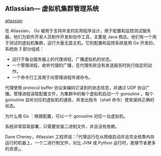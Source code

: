 ## Atlassian— 虚拟机集群管理系统

[atlassian](www.atlassian.com/)

在 Atlassian， Go 被用于支持并发的实用程序设计，用于配置和监控测试服务器。他们为软件开发人员制作开发和协作工具，主要是 Java 商店。他们有一个用于测试的虚拟机集群，运行大量无盘主机。它的配置和监控系统是用 Go 开发的，系统由 3 部分组成：

- 运行于每台服务器上的代理进程，广播虚拟机的状态。
- 一个管理进程，收听代理的广播，在代理失败没有发送报告时执行指定的动作。
- 一个命令行工具用于向管理进程传递命令。

代理使用 protocol buffer 协议来编码它读到的状态信息，并通过 UDP 协议广播。管理进程读取配置文件，为集群中的每个虚拟机启动一个 goroutine 。每个 goroutine 监听对应的虚拟机的通告，并发出指令（shell 命令）使其保持正确的状态。

为什么用 Go ：根据配置，可以一个 goroutine 对应一台虚拟机。

系统非常容易部署，只需要安装二进制文件，并且没有依赖。

Dave Cheney，Atlassian 工程师说：「代理运行在从网络启动并且完全依靠内存运行的机器上，一个二进行制文件，对比 JVM 或 Python 运行时，能够节省更多的资源」。